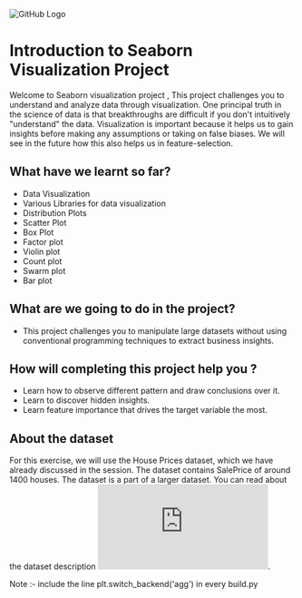 
![GitHub Logo](https://s3.ap-south-1.amazonaws.com/greyatom-social/GreyAtom-logo.png)
# Introduction to Seaborn Visualization Project

Welcome to Seaborn visualization project , 
This project challenges you to understand and analyze data through visualization. 
One principal truth in the science of data is that breakthroughs are difficult if you don't intuitively "understand" the data. 
Visualization is important because it helps us to gain insights before making any assumptions or taking on false biases. 
We will see in the future how this also helps us in feature-selection.


## What have we learnt so far?
- Data Visualization
- Various Libraries for data visualization
- Distribution Plots
- Scatter Plot
- Box Plot
- Factor plot
- Violin plot
- Count plot
- Swarm plot
- Bar plot

## What are we going to do in the project?
- This project challenges you to manipulate large datasets without using conventional programming techniques to extract business insights.

## How will completing this project help you ?
- Learn how to observe different pattern and draw conclusions over it.
- Learn to discover hidden insights.
- Learn feature importance that drives the target variable the most.

## About the dataset
For this exercise, we will use the House Prices dataset, which we have already discussed in the session. The dataset contains SalePrice of around 1400 houses. The dataset is a part of a larger dataset.
You can read about the dataset description ![here](https://github.com/MayureshShilotri/GA_extended_content/blob/master/Data/house_pricing/data_description.txt).


Note :- include the line plt.switch_backend('agg') in every build.py
